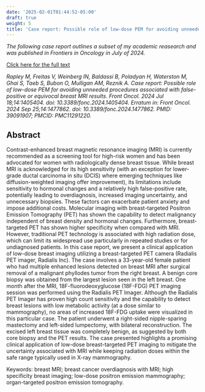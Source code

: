 ```yaml
---
date: '2025-02-01T01:44:52-05:00'
draft: true
weight: 5
title: 'Case report: Possible role of low-dose PEM for avoiding unneeded procedures associated with false-positive or equivocal breast MRI results'
---
```


*The following case report outlines a subset of my academic reasearch and was published in Frontiers in Oncology in July of 2024.*

[Click here for the full text](https://pmc.ncbi.nlm.nih.gov/articles/PMC11291220/)

*Rapley M, Freitas V, Weinberg IN, Baldassi B, Poladyan H, Waterston M, Ghai S, Taeb S, Bubon O, Mulligan AM, Reznik A. Case report: Possible role of low-dose PEM for avoiding unneeded procedures associated with false-positive or equivocal breast MRI results. Front Oncol. 2024 Jul 18;14:1405404. doi: 10.3389/fonc.2024.1405404. Erratum in: Front Oncol. 2024 Sep 25;14:1477862. doi: 10.3389/fonc.2024.1477862. PMID: 39091907; PMCID: PMC11291220.*

## Abstract

Contrast-enhanced breast magnetic resonance imaging (MRI) is currently recommended as a screening tool for high-risk women and has been advocated for women with radiologically dense breast tissue. While breast MRI is acknowledged for its high sensitivity (with an exception for lower-grade ductal carcinoma in situ (DCIS) where emerging techniques like diffusion-weighted imaging offer improvement), its limitations include sensitivity to hormonal changes and a relatively high false-positive rate, potentially leading to overdiagnosis, increased imaging uncertainty, and unnecessary biopsies. These factors can exacerbate patient anxiety and impose additional costs. Molecular imaging with breast-targeted Positron Emission Tomography (PET) has shown the capability to detect malignancy independent of breast density and hormonal changes. Furthermore, breast-targeted PET has shown higher specificity when compared with MRI. However, traditional PET technology is associated with high radiation dose, which can limit its widespread use particularly in repeated studies or for undiagnosed patients. In this case report, we present a clinical application of low-dose breast imaging utilizing a breast-targeted PET camera (Radialis PET imager, Radialis Inc). The case involves a 33-year-old female patient who had multiple enhanced lesions detected on breast MRI after surgical removal of a malignant phyllodes tumor from the right breast. A benign core biopsy was obtained from the largest lesion seen in the left breast. One month after the MRI, 18F-fluorodeoxyglucose (18F-FDG) PET imaging session was performed using the Radialis PET Imager. Although the Radialis PET Imager has proven high count sensitivity and the capability to detect breast lesions with low metabolic activity (at a dose similar to mammography), no areas of increased 18F-FDG uptake were visualized in this particular case. The patient underwent a right-sided nipple-sparing mastectomy and left-sided lumpectomy, with bilateral reconstruction. The excised left breast tissue was completely benign, as suggested by both core biopsy and the PET results. The case presented highlights a promising clinical application of low-dose breast-targeted PET imaging to mitigate the uncertainty associated with MRI while keeping radiation doses within the safe range typically used in X-ray mammography.

Keywords: breast MRI; breast cancer overdiagnosis with MRI; high specificity breast imaging; low-dose positron emission mammography; organ-targeted positron emission tomography.